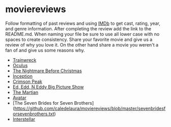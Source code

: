 # moviereviews
Follow formatting of past reviews and using [IMDb](http://www.imdb.com/?ref_=nv_home) to get cast, rating, year, and genre
information. After completing the review add the link to the README.md. When naming your file be sure to use all lower case with
no spaces to create consistency. Share your favorite movie and give us a review of why you love it. On the other hand share a
movie you weren't a fan of and give us some reasons why.

* [Trainwreck](https://github.com/caledelaura/moviereviews/blob/master/trainwreck)
* [Oculus](https://github.com/caledelaura/moviereviews/blob/master/oculus)
* [The Nightmare Before Christmas](https://github.com/caledelaura/moviereviews/blob/master/thenightmarebeforechristmas)
* [Inception](https://github.com/caledelaura/moviereviews/blob/master/Inception)
* [Crimson Peak](https://github.com/caledelaura/moviereviews/blob/master/crimsonpeak)
* [Ed, Edd, N Eddy Big Picture Show](https://github.com/caledelaura/moviereviews/blob/master/ed%2Ceddneddy'sbigpictureshow)
* [The Martian](https://github.com/caledelaura/moviereviews/blob/master/themartian)
* [Avatar](https://github.com/caledelaura/moviereviews/blob/master/avatar)
* [The Seven Brides for Seven Brothers] (https://github.com/caledelaura/moviereviews/blob/master/sevenbridesforsevenbrothers.txt)
* [Interstellar](https://github.com/caledelaura/moviereviews/blob/master/interstellar)

